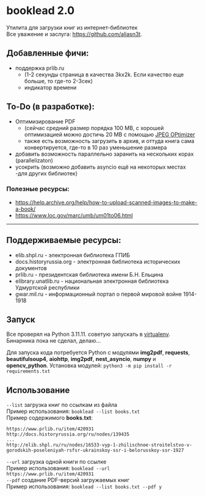 # booklead 2.0
Утилита для загрузки книг из интернет-библиотек  
Все уважение и заслуга: https://github.com/aliasn3t.   
## Добавленные фичи: 
- поддержка prlib.ru
  - (1-2 секунды страница в качества 3kx2k. Если качество еще больше, то где-то 2-3сек)
  - индикатор времени
## To-Do (в разработке):
- Оптимизирование PDF  
  - (сейчас средний размер порядка 100 MB, с хорошей оптимизацией можно достичь 20 MB с помощью [JPEG OPtimizer](https://github.com/XhmikosR/jpegoptim-windows?tab=readme-ov-file)
  - также есть возможность загрузить в архив, и оттуда книга сама конвертируется, где-то в 10 раз уменьшение размера
- добавить возможность параллельно заранить на нескольких корах (parallelizaton)
- усокрить (возможно добавить asyncio ещё на некоторых местах -для других библиотек)
### Полезные ресурсы:
- https://help.archive.org/help/how-to-upload-scanned-images-to-make-a-book/
- https://www.loc.gov/marc/umb/um01to06.html
------------
## Поддерживаемые ресурсы:

* elib.shpl.ru - электронная библиотека ГПИБ
* docs.historyrussia.org - электронная библиотека исторических документов
* prlib.ru - президентская библиотека имени Б.Н. Ельцина
* elibrary.unatlib.ru - национальная электронная библиотека Удмуртской республики
* gwar.mil.ru - информационный портал о первой мировой войне 1914-1918

## Запуск
Все проверял на Python 3.11.11. советую запускать в [virtualenv](https://docs.python.org/3/library/venv.html).  
Бинарника пока не сделал, делаю...
<!-- Для **Windows** доступны бинарные сборки в разделе [Releases](https://github.com/aliasn3t/booklead/releases)  -->
Для запуска кода потребуется Python с модулями **img2pdf**, **requests**, **beautifulsoup4**, **aiohttp**, **img2pdf**, **nest_asyncio**, **numpy** и **opencv_python**.
Установка модулей: `python3 -m pip install -r requirements.txt`  

## Использование

`--list` загрузка книг по ссылкам из файла  
Пример использования: `booklead --list books.txt`  
Пример содержимого **books.txt**:  
```
https://www.prlib.ru/item/420931
http://docs.historyrussia.org/ru/nodes/139435
...
http://elib.shpl.ru/ru/nodes/16533-vyp-1-zhilischnoe-stroitelstvo-v-gorodskih-poseleniyah-rsfsr-ukrainskoy-ssr-i-belorusskoy-ssr-1927
```
`--url` загрузка одной книги по ссылке  
Пример использования: `booklead --url https://www.prlib.ru/item/420931`  
`--pdf` создание PDF-версий загружаемых книг  
Пример использования: `booklead --list books.txt --pdf y`  
